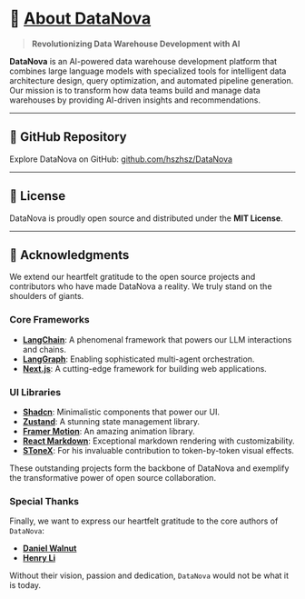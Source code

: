 # 🚀 [About DataNova](https://github.com/hszhsz/DataNova)

> **Revolutionizing Data Warehouse Development with AI**

**DataNova** is an AI-powered data warehouse development platform that combines large language models with specialized tools for intelligent data architecture design, query optimization, and automated pipeline generation. Our mission is to transform how data teams build and manage data warehouses by providing AI-driven insights and recommendations.

---

## 🌟 GitHub Repository

Explore DataNova on GitHub: [github.com/hszhsz/DataNova](https://github.com/hszhsz/DataNova)

---

## 📜 License

DataNova is proudly open source and distributed under the **MIT License**.

---

## 🙌 Acknowledgments

We extend our heartfelt gratitude to the open source projects and contributors who have made DataNova a reality. We truly stand on the shoulders of giants.

### Core Frameworks
- **[LangChain](https://github.com/langchain-ai/langchain)**: A phenomenal framework that powers our LLM interactions and chains.
- **[LangGraph](https://github.com/langchain-ai/langgraph)**: Enabling sophisticated multi-agent orchestration.
- **[Next.js](https://nextjs.org/)**: A cutting-edge framework for building web applications.

### UI Libraries
- **[Shadcn](https://ui.shadcn.com/)**: Minimalistic components that power our UI.
- **[Zustand](https://zustand.docs.pmnd.rs/)**: A stunning state management library.
- **[Framer Motion](https://www.framer.com/motion/)**: An amazing animation library.
- **[React Markdown](https://www.npmjs.com/package/react-markdown)**: Exceptional markdown rendering with customizability.
- **[SToneX](https://github.com/stonexer)**: For his invaluable contribution to token-by-token visual effects.

These outstanding projects form the backbone of DataNova and exemplify the transformative power of open source collaboration.

### Special Thanks
Finally, we want to express our heartfelt gratitude to the core authors of `DataNova`:

- **[Daniel Walnut](https://github.com/hetaoBackend/)**
- **[Henry Li](https://github.com/magiccube/)**

Without their vision, passion and dedication, `DataNova` would not be what it is today.
